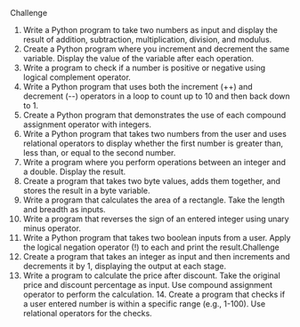 Challenge 

1. Write a Python program to take two numbers as input and display the result of addition, subtraction, multiplication, division, and modulus. 
2. Create a Python program where you increment and decrement the same variable. Display the value of the variable after each operation. 
3. Write a program to check if a number is positive or negative using logical complement operator. 
4. Write a Python program that uses both the increment (++) and decrement (--) operators in a loop to count up to 10 and then back down to 1. 
5. Create a Python program that demonstrates the use of each compound assignment operator with integers.
6. Write a Python program that takes two numbers from the user and uses relational operators to display whether the first number is greater than, less than, or equal to the second number. 
7. Write a program where you perform operations between an integer and a double. Display the result. 
8. Create a program that takes two byte values, adds them together, and stores the result in a byte variable. 
9. Write a program that calculates the area of a rectangle. Take the length and breadth as inputs. 
10. Write a program that reverses the sign of an entered integer using unary minus operator. 
11. Write a Python program that takes two boolean inputs from a user. Apply the logical negation operator (!) to each and print the result.Challenge 
12. Create a program that takes an integer as input and then increments and decrements it by 1, displaying the output at each stage.
13. Write a program to calculate the price after discount. Take the original price and discount percentage as input. Use compound assignment operator to perform the calculation. 14. Create a program that checks if a user entered number is within a specific range (e.g., 1-100). Use relational operators for the checks.